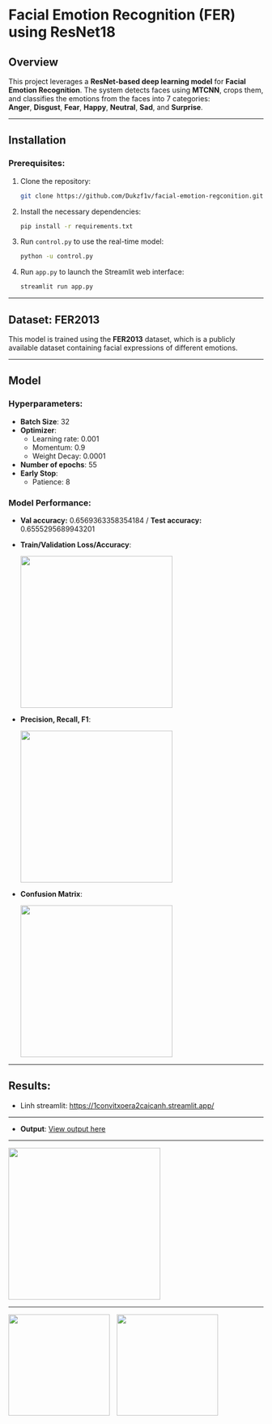 # **Facial Emotion Recognition (FER) using ResNet18**

## **Overview**
This project leverages a **ResNet-based deep learning model** for **Facial Emotion Recognition**. The system detects faces using **MTCNN**, crops them, and classifies the emotions from the faces into 7 categories:  
**Anger**, **Disgust**, **Fear**, **Happy**, **Neutral**, **Sad**, and **Surprise**.

---

## **Installation**

### **Prerequisites:**

1. Clone the repository:
    ```bash
    git clone https://github.com/Dukzf1v/facial-emotion-regconition.git
    ```

2. Install the necessary dependencies:
    ```bash
    pip install -r requirements.txt
    ```

3. Run `control.py` to use the real-time model:
    ```bash
    python -u control.py
    ```

4. Run `app.py` to launch the Streamlit web interface:
    ```bash
    streamlit run app.py
    ```

---

## **Dataset: FER2013**

This model is trained using the **FER2013** dataset, which is a publicly available dataset containing facial expressions of different emotions.

---

## **Model** 

### **Hyperparameters:**
- **Batch Size**: 32
- **Optimizer**:
  - Learning rate: 0.001
  - Momentum: 0.9
  - Weight Decay: 0.0001
- **Number of epochs**: 55
- **Early Stop**: 
  - Patience: 8

### **Model Performance**:
- **Val accuracy:**  0.6569363358354184 / **Test accuracy:**  0.6555295689943201
  
- **Train/Validation Loss/Accuracy**:
  
  <img src="https://github.com/user-attachments/assets/0173cd12-1fdc-46ff-a631-9ae54321952d" width="300" style="display:inline-block; margin-right:10px;">

- **Precision, Recall, F1**:
  
  <img src="https://github.com/user-attachments/assets/bcb8174d-b6d7-4981-913d-8079ceb753ce" width="300" style="display:inline-block; margin-right:10px;">

- **Confusion Matrix**:
  
  <img src="https://github.com/user-attachments/assets/d1df6ebb-8750-46d6-b7f2-de657b4c0a8d" width="300" style="display:inline-block;">
---

## **Results**:
- Linh streamlit: https://1convitxoera2caicanh.streamlit.app/
---
- **Output**: [View output here](https://github.com/Dukzf1v/facial-emotion-regconition/tree/6912a5a4d5e2757a6bffa5d5b8907a5e29d7aa25/output%20image)
---

<img src="https://github.com/Dukzf1v/facial-emotion-regconition/blob/c97e7c4b812221984870af9305e15e99e6251085/output%20image/demo.gif" width="300" style="display:inline-block; margin-right:10px;">

---

<img src="https://github.com/user-attachments/assets/706cc52b-202c-4f99-ac9a-a260db88e88f" width="200" style="display:inline-block; margin-right:10px;">
<img src="https://github.com/user-attachments/assets/0633c47c-7988-4724-9237-c772a694c613" width="200" style="display:inline-block; margin-right:10px;">
